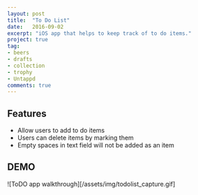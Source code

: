 ```yaml
---
layout: post
title:  "To Do List"
date:   2016-09-02
excerpt: "iOS app that helps to keep track of to do items."
project: true
tag:
- beers
- drafts
- collection
- trophy
- Untappd
comments: true
---
```

## Features
- Allow users to add to do items
- Users can delete items by marking them
- Empty spaces in text field will not be added as an item

## DEMO

![ToDO app walkthrough][/assets/img/todolist_capture.gif]